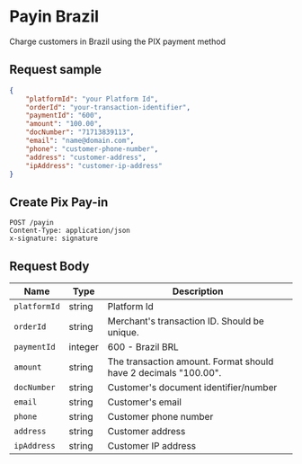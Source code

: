 # Payin Brazil

Charge customers in Brazil using the PIX payment method

## Request sample

```json
{
    "platformId": "your Platform Id",
    "orderId": "your-transaction-identifier",
    "paymentId": "600",
    "amount": "100.00",
    "docNumber": "71713839113",
    "email": "name@domain.com",
    "phone": "customer-phone-number",
    "address": "customer-address",
    "ipAddress": "customer-ip-address"
}
```
## Create Pix Pay-in
```http
POST /payin
Content-Type: application/json
x-signature: signature
```
## Request Body
| Name | Type | Description |
|-------------|--------|-------------------------------|
| `platformId` | string | Platform Id |
| `orderId` | string | Merchant's transaction ID. Should be unique. |
| `paymentId` | integer| 600 - Brazil BRL |
| `amount` | string | The transaction amount. Format should have 2 decimals "100.00". |
| `docNumber` | string | Customer's document identifier/number |
| `email` | string | Customer's email |
| `phone` | string | Customer phone number |
| `address` | string | Customer address |
| `ipAddress` | string | Customer IP address |



